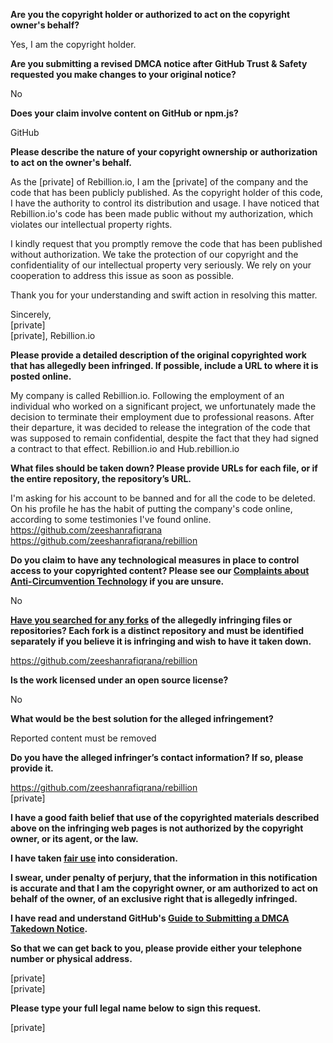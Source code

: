 **Are you the copyright holder or authorized to act on the copyright owner's behalf?**

Yes, I am the copyright holder.

**Are you submitting a revised DMCA notice after GitHub Trust & Safety requested you make changes to your original notice?**

No

**Does your claim involve content on GitHub or npm.js?**

GitHub

**Please describe the nature of your copyright ownership or authorization to act on the owner's behalf.**

As the [private] of Rebillion.io, I am the [private] of the company and the code that has been publicly published. As the copyright holder of this code, I have the authority to control its distribution and usage. I have noticed that Rebillion.io's code has been made public without my authorization, which violates our intellectual property rights.

I kindly request that you promptly remove the code that has been published without authorization. We take the protection of our copyright and the confidentiality of our intellectual property very seriously. We rely on your cooperation to address this issue as soon as possible.

Thank you for your understanding and swift action in resolving this matter.

Sincerely,  
[private]  
[private], Rebillion.io

**Please provide a detailed description of the original copyrighted work that has allegedly been infringed. If possible, include a URL to where it is posted online.**

My company is called Rebillion.io. Following the employment of an individual who worked on a significant project, we unfortunately made the decision to terminate their employment due to professional reasons. After their departure, it was decided to release the integration of the code that was supposed to remain confidential, despite the fact that they had signed a contract to that effect. Rebillion.io and Hub.rebillion.io

**What files should be taken down? Please provide URLs for each file, or if the entire repository, the repository’s URL.**

I'm asking for his account to be banned and for all the code to be deleted. On his profile he has the habit of putting the company's code online, according to some testimonies I've found online.  
https://github.com/zeeshanrafiqrana  
https://github.com/zeeshanrafiqrana/rebillion

**Do you claim to have any technological measures in place to control access to your copyrighted content? Please see our <a href="https://docs.github.com/articles/guide-to-submitting-a-dmca-takedown-notice#complaints-about-anti-circumvention-technology">Complaints about Anti-Circumvention Technology</a> if you are unsure.**

No

**<a href="https://docs.github.com/articles/dmca-takedown-policy#b-what-about-forks-or-whats-a-fork">Have you searched for any forks</a> of the allegedly infringing files or repositories? Each fork is a distinct repository and must be identified separately if you believe it is infringing and wish to have it taken down.**

https://github.com/zeeshanrafiqrana/rebillion

**Is the work licensed under an open source license?**

No

**What would be the best solution for the alleged infringement?**

Reported content must be removed

**Do you have the alleged infringer’s contact information? If so, please provide it.**

https://github.com/zeeshanrafiqrana/rebillion  
[private]  

**I have a good faith belief that use of the copyrighted materials described above on the infringing web pages is not authorized by the copyright owner, or its agent, or the law.**

**I have taken <a href="https://www.lumendatabase.org/topics/22">fair use</a> into consideration.**

**I swear, under penalty of perjury, that the information in this notification is accurate and that I am the copyright owner, or am authorized to act on behalf of the owner, of an exclusive right that is allegedly infringed.**

**I have read and understand GitHub's <a href="https://docs.github.com/articles/guide-to-submitting-a-dmca-takedown-notice/">Guide to Submitting a DMCA Takedown Notice</a>.**

**So that we can get back to you, please provide either your telephone number or physical address.**

[private]  
[private]  

**Please type your full legal name below to sign this request.**

[private]  
